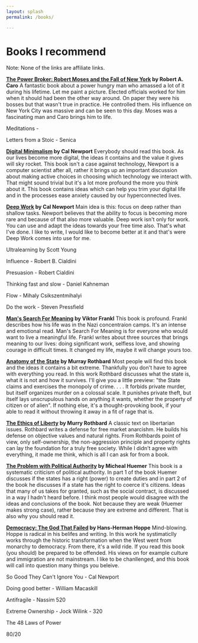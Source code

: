 ```yaml
---
layout: splash
permalink: /books/

---
```


# Books I recommend

Note: None of the links are affiliate links.

**[The Power Broker: Robert Moses and the Fall of New York](https://www.amazon.com/Power-Broker-Robert-Moses-Fall/dp/0394720245/ref=sr_1_1?dchild=1&keywords=power+broker&qid=1609320590&sr=8-1) by Robert A. Caro** A fantastic book about a power hungry man who amassed a lot of it during his lifetime. Let me paint a picture. Elected officials worked for him when it should had been the other way around. On paper they were his bosses but that wasn't true in practice. He controlled them. His influence on New York City was massive and can be seen to this day. Moses was a fascinating man and Caro brings him to life.


Meditations - 

Letters from a Stoic - Senica

**[Digital Minimalism](https://www.amazon.com/Digital-Minimalism-Choosing-Focused-Noisy-ebook/dp/B07DBRBP7G/ref=tmm_kin_swatch_0?_encoding=UTF8&qid=1609320444&sr=8-1) by Cal Newport** Everybody should read this book. As our lives become more digital, the ideas it contains and the value it gives will sky rocket. This book isn't a case against technology, Newport is a computer scientist after all, rather it brings up an important discussion about making active choices in choosing which technology we interact with. That might sound trivial but it's a lot more profound the more you think about it. This book contains ideas which can help you trim your digital life and in the processes ease anxiety caused by our hyperconnected lives.

**[Deep Work](https://www.amazon.com/Deep-Work-Focused-Success-Distracted-ebook/dp/B00X47ZVXM/ref=tmm_kin_swatch_0?_encoding=UTF8&qid=1609320713&sr=8-1) by Cal Newport** Main idea is this: focus on deep rather than shallow tasks. Newport believes that the ability to focus is becoming more rare and because of that also more valuable. Deep work isn't only for work. You can use and adapt the ideas towards your free time also. That's what I've done. I like to write, I would like to become better at it and that's were Deep Work comes into use for me.

Ultralearning by Scott Young

Influence - Robert B. Cialdini

Presuasion - Robert Cialdini

Thinking fast and slow - Daniel Kahneman

Flow - Mihaly Csikszentmihalyi

Do the work - Steven Pressfield

**[Man's Search For Meaning](https://www.amazon.com/Mans-Search-Meaning-Viktor-Frankl-ebook/dp/B009U9S6FI/ref=tmm_kin_swatch_0?_encoding=UTF8&qid=1609320402&sr=8-1) by Viktor Frankl** This book is profound. Frankl describes how his life was in the Nazi concentraion camps. It's an intense and emotional read. Man's Search For Meaning is for everyone who would want to live a meaningful life. Frankl writes about three sources that brings meaning to our lives: doing significant work, selfless love, and showing courage in difficult times. It changed my life, maybe it will change yours too.

**[Anatomy of the State](https://mises.org/library/anatomy-state) by Murray Rothbard** Most people will find this book and the ideas it contains a bit extreme. Thankfully you don't have to agree with everything you read. In this work Rothbard discusses what the state is, what it is not and how it survives. I'll give you a little preview: "the State claims and exercises the monopoly of crime. . . . It forbids private murder, but itself organizes murder on a colossal scale. It punishes private theft, but itself lays unscrupulous hands on anything it wants, whether the property of citizen or of alien". If nothing else, it's a thought-provoking book, if your able to read it without throwing it away in a fit of rage that is.

**[The Ethics of Liberty](https://www.amazon.com/Ethics-Liberty-Murray-N-Rothbard-dp-0814775594/dp/0814775594/ref=mt_other?_encoding=UTF8&me=&qid=) by Murry Rothbard** A classic text on libertarian issues. Rothbard writes a defense for free market anarcishm. He builds his defense on objective values and natural rights. From Rothbards point of view, only self-ownership, the non-aggression principle and property rights can lay the foundation for a truly free society. While I didn't agree with everything, it made me think, which is all I can ask for from a book.

**[The Problem with Political Authority](https://www.amazon.com/Problem-Political-Authority-Examination-Coerce/dp/1137281650/ref=sr_1_1?crid=3FBJCXZEU0GTC&dchild=1&keywords=the+problem+with+political&qid=1609320356&sprefix=neil+gai%2Caps%2C474&sr=8-1) by Micheal Huemer** This book is a systematic criticism of political authority. In part 1 of the book Huemer discusses if the states has a right (power) to create duties and in part 2 of the book he discusses if a state has the right to coerce it's citizens. Ideas that many of us takes for granted, such as the social contract, is discussed in a way I hadn't heard before. I think most people would disagree with the ideas and conclusions of the book. Not because they are weak (Huemer makes strong case), rather because they are extreme and different. That is also why you should read it.

**[Democracy: The God That Failed](https://www.amazon.com/Democracy-Economics-Politics-Perspectives-Democratic-ebook/dp/B07BYL6ZJ6/ref=sr_1_1?crid=3QY55HZL0CDLE&dchild=1&keywords=hans+herman+hoppe&qid=1609320188&s=digital-text&sprefix=hans+her%2Cdigital-text%2C231&sr=1-1) by Hans-Herman Hoppe** Mind-blowing. Hoppe is radical in his belifes and writing. In this work he systimaticlly works through the historic transformation when the West went from monarchy to democracy. From there, it's a wild ride. If you read this book (you should) be prepared to be offended. His views on for example culture and immigration are not mainstream. I like to be chanllenged, and this book will call into question many things you beleive.

So Good They Can't Ignore You - Cal Newport

Doing good better - William Macaskill

Antifragile - Nassim 520

Extreme Ownership - Jock Wilink - 320


The 48 Laws of Power

80/20
